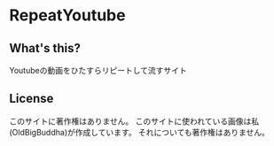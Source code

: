 # RepeatYoutube
## What's this?
Youtubeの動画をひたすらリピートして流すサイト
## License
このサイトに著作権はありません。
このサイトに使われている画像は私(OldBigBuddha)が作成しています。
それについても著作権はありません。
